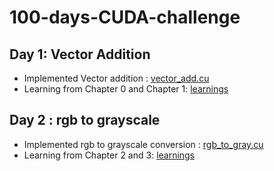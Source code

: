 # 100-days-CUDA-challenge

## Day 1: Vector Addition

- Implemented Vector addition : [vector_add.cu](Day_01/vector_add.cu)
- Learning from Chapter 0 and Chapter 1: [learnings](Day_01/learnings.md)

## Day 2 : rgb to grayscale
- Implemented rgb to grayscale conversion : [rgb_to_gray.cu](Day_02/rgb_to_gray.cu)
- Learning from Chapter 2 and 3: [learnings](Day_02/learnings.md)